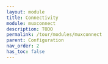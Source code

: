 ```yaml
---
layout: module
title: Connectivity
module: muxconnect
description: TODO
permalink: /tour/modules/muxconnect
parent: Configuration
nav_order: 2
has_toc: false
---
```

